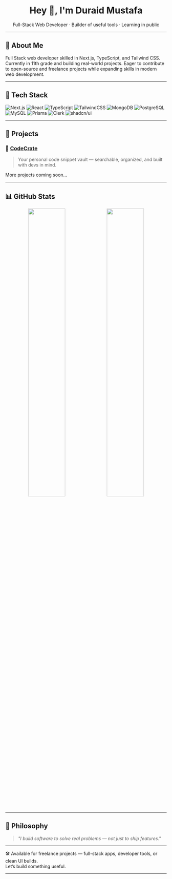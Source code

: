 <h1 align="center">Hey 👋, I'm Duraid Mustafa</h1>
<p align="center">
  Full-Stack Web Developer · Builder of useful tools · Learning in public
</p>

---

## 🧠 About Me

Full Stack web developer skilled in Next.js, TypeScript, and Tailwind CSS. Currently in 11th grade and building
real-world projects. Eager to contribute to open-source and freelance projects while expanding skills in
modern web development.

---

## 🔧 Tech Stack

![Next.js](https://img.shields.io/badge/Next.js-000?style=for-the-badge&logo=nextdotjs)
![React](https://img.shields.io/badge/React-20232A?style=for-the-badge&logo=react&logoColor=61DAFB)
![TypeScript](https://img.shields.io/badge/TypeScript-007ACC?style=for-the-badge&logo=typescript&logoColor=white)
![TailwindCSS](https://img.shields.io/badge/Tailwind-38B2AC?style=for-the-badge&logo=tailwind-css&logoColor=white)
![MongoDB](https://img.shields.io/badge/MongoDB-47A248?style=for-the-badge&logo=mongodb&logoColor=white)
![PostgreSQL](https://img.shields.io/badge/PostgreSQL-336791?style=for-the-badge&logo=postgresql&logoColor=white)
![MySQL](https://img.shields.io/badge/MySQL-4479A1?style=for-the-badge&logo=mysql&logoColor=white)
![Prisma](https://img.shields.io/badge/Prisma-2D3748?style=for-the-badge&logo=prisma&logoColor=white)
![Clerk](https://img.shields.io/badge/Clerk-000000?style=for-the-badge&logo=clerk&logoColor=white)
![shadcn/ui](https://img.shields.io/badge/shadcn/ui-000000?style=for-the-badge&logo=radix-ui&logoColor=white)


---

## 🚀 Projects

### 🧠 [CodeCrate](https://github.com/DuraidMustafa/CodeCrate)
> Your personal code snippet vault — searchable, organized, and built with devs in mind.

More projects coming soon...

---

## 📊 GitHub Stats

<div align="center">
  <img src="https://github-readme-stats.vercel.app/api?username=DuraidMustafa&show_icons=true&theme=radical" width="48%" />
  <img src="https://streak-stats.demolab.com/?user=DuraidMustafa&theme=radical" width="48%" />
</div>

---

## 💭 Philosophy

> *"I build software to solve real problems — not just to ship features."*

---

🛠️ Available for freelance projects — full-stack apps, developer tools, or clean UI builds.  
Let’s build something useful.

---

